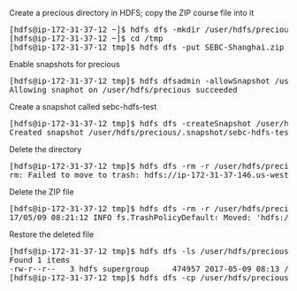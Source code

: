 Create a precious directory in HDFS; copy the ZIP course file into it
<pre>
[hdfs@ip-172-31-37-12 ~]$ hdfs dfs -mkdir /user/hdfs/precious
[hdfs@ip-172-31-37-12 ~]$ cd /tmp
[hdfs@ip-172-31-37-12 tmp]$ hdfs dfs -put SEBC-Shanghai.zip /user/hdfs/precious
</pre>
Enable snapshots for precious
<pre>
[hdfs@ip-172-31-37-12 tmp]$ hdfs dfsadmin -allowSnapshot /user/hdfs/precious
Allowing snaphot on /user/hdfs/precious succeeded
</pre>
Create a snapshot called sebc-hdfs-test
<pre>
[hdfs@ip-172-31-37-12 tmp]$ hdfs dfs -createSnapshot /user/hdfs/precious sebc-hdfs-test
Created snapshot /user/hdfs/precious/.snapshot/sebc-hdfs-test
</pre>
Delete the directory
<pre>
[hdfs@ip-172-31-37-12 tmp]$ hdfs dfs -rm -r /user/hdfs/precious
rm: Failed to move to trash: hdfs://ip-172-31-37-146.us-west-2.compute.internal:8020/user/hdfs/precious: The directory /user/hdfs/precious cannot be deleted since /user/hdfs/precious is snapshottable and already has snapshots
</pre>
Delete the ZIP file
<pre>
[hdfs@ip-172-31-37-12 tmp]$ hdfs dfs -rm -r /user/hdfs/precious/SEBC-Shanghai.zip
17/05/09 08:21:12 INFO fs.TrashPolicyDefault: Moved: 'hdfs://ip-172-31-37-146.us-west-2.compute.internal:8020/user/hdfs/precious/SEBC-Shanghai.zip' to trash at: hdfs://ip-172-31-37-146.us-west-2.compute.internal:8020/user/hdfs/.Trash/Current/user/hdfs/precious/SEBC-Shanghai.zip
</pre>
Restore the deleted file
<pre>
[hdfs@ip-172-31-37-12 tmp]$ hdfs dfs -ls /user/hdfs/precious/.snapshot/sebc-hdfs-test
Found 1 items
-rw-r--r--   3 hdfs supergroup     474957 2017-05-09 08:13 /user/hdfs/precious/.snapshot/sebc-hdfs-test/SEBC-Shanghai.zip
[hdfs@ip-172-31-37-12 tmp]$ hdfs dfs -cp /user/hdfs/precious/.snapshot/sebc-hdfs-test/SEBC-Shanghai.zip /user/hdfs/precious/
</pre>